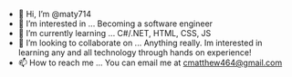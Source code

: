 - 👋 Hi, I’m @maty714
- 👀 I’m interested in ... Becoming a software engineer
- 🌱 I’m currently learning ... C#/.NET, HTML, CSS, JS
- 💞️ I’m looking to collaborate on ... Anything really. Im interested in learning any and all technology through hands on experience!
- 📫 How to reach me ... You can email me at cmatthew464@gmail.com

<!---
maty714/maty714 is a ✨ special ✨ repository because its `README.md` (this file) appears on your GitHub profile.
You can click the Preview link to take a look at your changes.
--->
